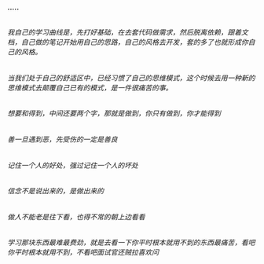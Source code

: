 
#### .....

###### 


###### 我自己的学习曲线是，先打好基础，在去套代码做需求，然后脱离依赖，跟着文档，自己做的笔记开始用自己的思路，自己的风格去开发，套的多了也就形成你自己的风格。

###### 当我们处于自己的舒适区中，已经习惯了自己的思维模式，这个时候去用一种新的思维模式去颠覆自己已有的模式，是一件很痛苦的事。

###### 想要和得到，中间还要两个字，那就是做到，你只有做到，你才能得到
###### 善一旦遇到恶，先受伤的一定是善良
###### 记住一个人的好处，强过记住一个人的坏处
###### 信念不是说出来的，是做出来的
###### 做人不能老是往下看，也得不常的朝上边看看

###### 学习那块东西最难最费劲，就是去看一下你平时根本就用不到的东西最痛苦，看吧你平时根本就用不到，不看吧面试官还贼拉喜欢问

  
